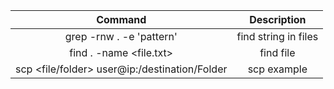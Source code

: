 | Command | Description |
| :---: | :---: |
| grep -rnw . -e 'pattern' | find string in files |
| find . -name <file.txt> | find file |
| scp <file/folder> user@ip:/destination/Folder | scp example |
